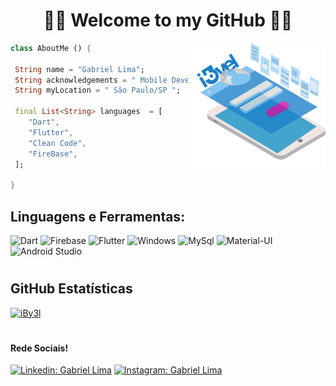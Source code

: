 <h1 align="center">
	🚀📱 Welcome to my GitHub 📱🚀
</h1>


<img align="right" width="220" src="https://github.com/iBy3l/iBy3l/blob/main/git.png" />

```dart 
class AboutMe () {

 String name = "Gabriel Lima";
 String acknowledgements = " Mobile Developer 📱 ";
 String myLocation = " São Paulo/SP ";
 
 final List<String> languages  = [
    "Dart", 
    "Flutter", 
    "Clean Code", 
    "FireBase",
 ];

}
```

## **Linguagens e Ferramentas:**  

![Dart](https://img.shields.io/badge/Dart-0175C2?style=for-the-badge&logo=dart&logoColor=white)
![Firebase](https://img.shields.io/badge/Firebase-F29D0C?style=for-the-badge&logo=firebase&logoColor=white)
![Flutter](https://img.shields.io/badge/Flutter-02569B?style=for-the-badge&logo=flutter&logoColor=white)
![Windows](https://img.shields.io/badge/Windows-017AD7?style=for-the-badge&logo=windows&logoColor=white)
![MySql](https://img.shields.io/badge/MySQL-00000F?style=for-the-badge&logo=mysql&logoColor=white)
![Material-UI](https://img.shields.io/badge/Material--UI-0081CB?style=for-the-badge&logo=material-ui&logoColor=white)
![Android Studio](https://img.shields.io/badge/Android_Studio-3DDC84?style=for-the-badge&logo=android-studio&logoColor=white)

<h1>
</h1>

## **GitHub Estatísticas**

[![iBy3l](https://github-readme-stats.vercel.app/api/top-langs/?username=iby3l&hide=html&layout=compact&theme=gruvbox)](https://github.com/anuraghazra/github-readme-stats)

<h1>
	</h1>



#### Rede Sociais!

[![Linkedin: Gabriel Lima](https://img.shields.io/badge/-Gabriel-blue?style=flat-square&logo=Linkedin&logoColor=white&link=LINK-DO-SEU-LINKEDIN)](https://www.linkedin.com/in/gabriellima-flutter/)
[![Instagram: Gabriel Lima](https://img.shields.io/badge/-Gabriel-DF0174?style=flat-square&logo=instagram&logoColor=white&link=LINK-DO-SEU-INSTAGRAM)](https://www.instagram.com/iby3l/)
